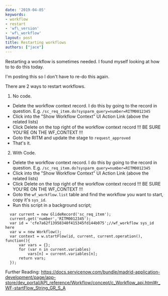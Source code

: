 ```yaml
---
date: '2019-04-05'
keywords:
- workflow
- restart
- 'wf\_version'
- 'wf\_workflow'
layout: post
title: Restarting workflows
authors: ["jace"]
---
```


Restarting a workflow is sometimes needed. I found myself looking at how
to to do this today.

I'm posting this so I don't have to re-do this again.

There are 2 ways to restart workflows.

1.  No code.

-   Delete the workflow context record. I do this by going to the record
    in question. E.g. `/sc_req_item.do?sysparm_query=number=RITM0012345`
-   Click into the "Show Workflow Context" UI Action Link (above the
    related lists)
-   Click Delete on the top right of the workflow context record !!! BE
    SURE YOU'RE ON THE WF\_CONTEXT !!!
-   Goto the RITM and update the stage to `request_approved`
-   That's it.

2.  With Code.

-   Delete the workflow context record. I do this by going to the record
    in question. E.g. `/sc_req_item.do?sysparm_query=number=RITM0012345`
-   Click into the "Show Workflow Context" UI Action Link (above the
    related lists)
-   Click Delete on the top right of the workflow context record !!! BE
    SURE YOU'RE ON THE WF\_CONTEXT !!!
-   Goto the `wf_workflow.list` table and find the workflow you want to
    start, copy it's `sys_id`.
-   Run this script in a background script;

``` {.js}
  var current = new GlideRecord('sc_req_item');
  current.get('number','RITM0012345');
  var id = 'cfe7a62f13958340f415345fd144b075';//wf_workflow sys_id here
  var w = new Workflow();
  var context = w.startFlow(id, current, current.operation(), function(){
      var vars = {};
      for (var n in current.variables) 
          vars[n] = current.variables[n];
      return vars;
  });
```

Further Reading:
<https://docs.servicenow.com/bundle/madrid-application-development/page/app-store/dev_portal/API_reference/Workflow/concept/c_Workflow_api.html#r_WF-startFlow_String_GR_S_A>
